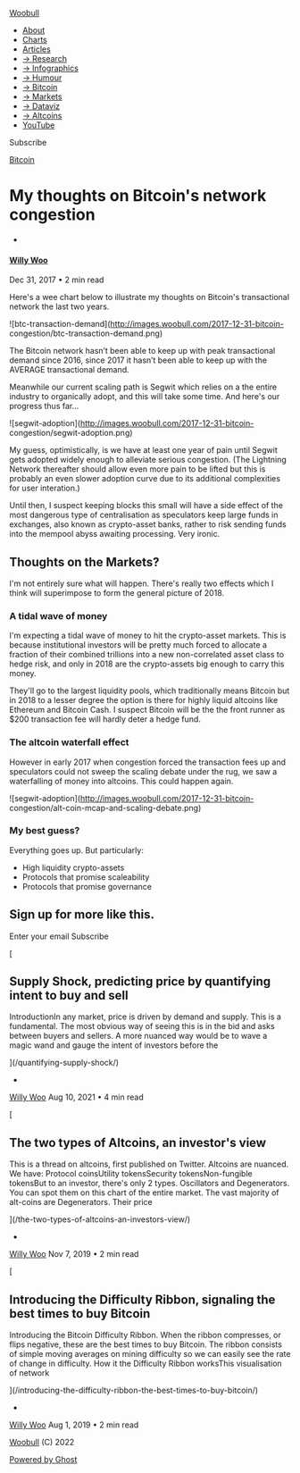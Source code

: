 [ Woobull ](https://woobull.com)

  * [About](https://woobull.com/about/)
  * [Charts](http://charts.woobull.com/)
  * [Articles](https://woobull.com/)
  * [→ Research](https://woobull.com/tag/research/)
  * [→ Infographics](https://woobull.com/tag/infographic/)
  * [→ Humour](https://woobull.com/tag/humour/)
  * [→ Bitcoin](https://woobull.com/tag/bitcoin/)
  * [→ Markets](https://woobull.com/tag/markets/)
  * [→ Dataviz](https://woobull.com/tag/data-visualisation/)
  * [→ Altcoins](https://woobull.com/tag/altcoins/)
  * [YouTube](https://www.youtube.com/channel/UCNSawUAJPtGqnhpucPqdDrw)

[ ](https://twitter.com/woonomic "Twitter")

Subscribe

[Bitcoin](https://woobull.com/tag/bitcoin/)

# My thoughts on Bitcoin's network congestion

  * [ ](/author/willywoo/)

#### [Willy Woo](/author/willywoo/)

Dec 31, 2017 • 2 min read

Here's a wee chart below to illustrate my thoughts on Bitcoin's transactional
network the last two years.

![btc-transaction-demand](http://images.woobull.com/2017-12-31-bitcoin-
congestion/btc-transaction-demand.png)

The Bitcoin network hasn’t been able to keep up with peak transactional demand
since 2016, since 2017 it hasn’t been able to keep up with the AVERAGE
transactional demand.

Meanwhile our current scaling path is Segwit which relies on a the entire
industry to organically adopt, and this will take some time. And here's our
progress thus far...

![segwit-adoption](http://images.woobull.com/2017-12-31-bitcoin-
congestion/segwit-adoption.png)

My guess, optimistically, is we have at least one year of pain until Segwit
gets adopted widely enough to alleviate serious congestion. (The Lightning
Network thereafter should allow even more pain to be lifted but this is
probably an even slower adoption curve due to its additional complexities for
user interation.)

Until then, I suspect keeping blocks this small will have a side effect of the
most dangerous type of centralisation as speculators keep large funds in
exchanges, also known as crypto-asset banks, rather to risk sending funds into
the mempool abyss awaiting processing. Very ironic.

## Thoughts on the Markets?

I'm not entirely sure what will happen. There's really two effects which I
think will superimpose to form the general picture of 2018.

### A tidal wave of money

I'm expecting a tidal wave of money to hit the crypto-asset markets. This is
because institutional investors will be pretty much forced to allocate a
fraction of their combined trillions into a new non-correlated asset class to
hedge risk, and only in 2018 are the crypto-assets big enough to carry this
money.

They'll go to the largest liquidity pools, which traditionally means Bitcoin
but in 2018 to a lesser degree the option is there for highly liquid altcoins
like Ethereum and Bitcoin Cash. I suspect Bitcoin will be the the front runner
as $200 transaction fee will hardly deter a hedge fund.

### The altcoin waterfall effect

However in early 2017 when congestion forced the transaction fees up and
speculators could not sweep the scaling debate under the rug, we saw a
waterfalling of money into altcoins. This could happen again.

![segwit-adoption](http://images.woobull.com/2017-12-31-bitcoin-
congestion/alt-coin-mcap-and-scaling-debate.png)

### My best guess?

Everything goes up. But particularly:

  * High liquidity crypto-assets
  * Protocols that promise scaleability
  * Protocols that promise governance

## Sign up for more like this.

Enter your email Subscribe

[

## Supply Shock, predicting price by quantifying intent to buy and sell

IntroductionIn any market, price is driven by demand and supply. This is a
fundamental. The most obvious way of seeing this is in the bid and asks
between buyers and sellers. A more nuanced way would be to wave a magic wand
and gauge the intent of investors before the

](/quantifying-supply-shock/)

  * [ ](/author/willywoo/)

[Willy Woo](/author/willywoo/) Aug 10, 2021 • 4 min read

[

## The two types of Altcoins, an investor's view

This is a thread on altcoins, first published on Twitter. Altcoins are
nuanced. We have: Protocol coinsUtility tokensSecurity tokensNon-fungible
tokensBut to an investor, there's only 2 types. Oscillators and Degenerators.
You can spot them on this chart of the entire market. The vast majority of
alt-coins are Degenerators. Their price

](/the-two-types-of-altcoins-an-investors-view/)

  * [ ](/author/willywoo/)

[Willy Woo](/author/willywoo/) Nov 7, 2019 • 2 min read

[

## Introducing the Difficulty Ribbon, signaling the best times to buy Bitcoin

Introducing the Bitcoin Difficulty Ribbon. When the ribbon compresses, or
flips negative, these are the best times to buy Bitcoin. The ribbon consists
of simple moving averages on mining difficulty so we can easily see the rate
of change in difficulty. How it the Difficulty Ribbon worksThis visualisation
of network

](/introducing-the-difficulty-ribbon-the-best-times-to-buy-bitcoin/)

  * [ ](/author/willywoo/)

[Willy Woo](/author/willywoo/) Aug 1, 2019 • 2 min read

[Woobull](https://woobull.com) (C) 2022

[Powered by Ghost](https://ghost.org/)

